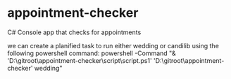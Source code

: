 # appointment-checker
C# Console app that checks for appointments 

we can create a planified task to run either wedding or candilib using the following powershell command: 
powershell -Command "& 'D:\gitroot\appointment-checker\script\script.ps1' 'D:\gitroot\appointment-checker' wedding"
